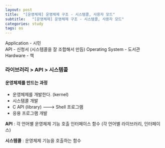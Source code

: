 ```yaml
---
layout: post
title:  "[운영체제] 운영체제 구조 - 시스템콜, 사용자 모드"
subtitle:   "[운영체제] 운영체제 구조 - 시스템콜, 사용자 모드"
categories: study
tags: os
---
```


Application - 시민  
API - 신청서  (시스템콜을 잘 조합해서 만듬)
Operating System - 도서관  
Hardware - 책  


### 라이브러리 > API > 시스템콜


#### 운영체제를 만드는 과정  
- 운영체제를 개발한다. (kernel)  
- 시스템콜 개발  
- C API (library) ---> Shell 프로그램  
- 응용 프로그램 개발  

**API** : 각 언어별 운영체제 기능 호출 인터페이스 함수 (각 언어별 라이브러리, 인터페이스)  

**시스템콜** : 운영체제 기능을 호출하는 함수




